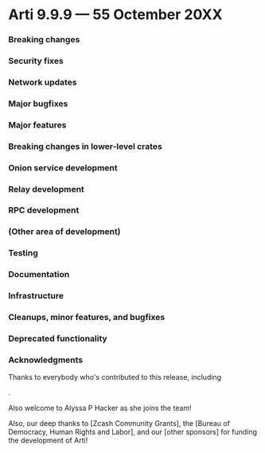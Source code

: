 
# Arti 9.9.9 — 55 Octember 20XX

<!--
Here is a blurb describing the release. It summarizes the major points,
especially the ones that the user needs to know about.

It can be multiple paragraphs.

It is followed by sections, sorted roughly in descending order of
importance.  Remove any empty sections.
It is okay to re-order the sections or add new ones,
but please do so judiciously.
-->

### Breaking changes

<!-- Breaking changes to `arti` or `arti-client` -->

### Security fixes

### Network updates

<!-- Changes to the list of directory authorities or fallback dirs -->

### Major bugfixes

### Major features

<!-- This section only for features that don't appear under a specific area -->
<!-- of development. -->

### Breaking changes in lower-level crates

### Onion service development
### Relay development
### RPC development
### (Other area of development)

<!-- These sections are for areas where there is enough development going on -->
<!-- that it makes sense to group develoment by type.  Once a particular area -->
<!-- of development is settled, it makes sense to .   -->


### Testing

<!-- This section is for new test cases. -->

### Documentation

### Infrastructure

<!-- This section is for changes in our infrastructure, including
     CI, scripting, and so forth. -->

### Cleanups, minor features, and bugfixes

### Deprecated functionality

### Acknowledgments

Thanks to everybody who's contributed to this release, including
<!-- (output of ./maint/thanks goes here) -->.
Also welcome to Alyssa P Hacker as she joins the team!

Also, our deep thanks to
[Zcash Community Grants],
the [Bureau of Democracy, Human Rights and Labor],
and our [other sponsors]
for funding the development of Arti!

<!-- links go here -->
